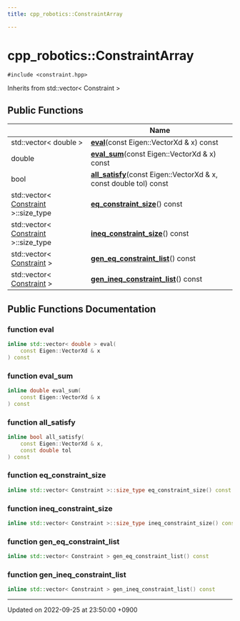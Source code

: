 ```yaml
---
title: cpp_robotics::ConstraintArray

---
```


# cpp_robotics::ConstraintArray






`#include <constraint.hpp>`

Inherits from std::vector< Constraint >

## Public Functions

|                | Name           |
| -------------- | -------------- |
| std::vector< double > | **[eval](/cpp_robotics/doxybook/Classes/classcpp__robotics_1_1ConstraintArray/#function-eval)**(const Eigen::VectorXd & x) const |
| double | **[eval_sum](/cpp_robotics/doxybook/Classes/classcpp__robotics_1_1ConstraintArray/#function-eval-sum)**(const Eigen::VectorXd & x) const |
| bool | **[all_satisfy](/cpp_robotics/doxybook/Classes/classcpp__robotics_1_1ConstraintArray/#function-all-satisfy)**(const Eigen::VectorXd & x, const double tol) const |
| std::vector< [Constraint](/cpp_robotics/doxybook/Classes/structcpp__robotics_1_1Constraint/) >::size_type | **[eq_constraint_size](/cpp_robotics/doxybook/Classes/classcpp__robotics_1_1ConstraintArray/#function-eq-constraint-size)**() const |
| std::vector< [Constraint](/cpp_robotics/doxybook/Classes/structcpp__robotics_1_1Constraint/) >::size_type | **[ineq_constraint_size](/cpp_robotics/doxybook/Classes/classcpp__robotics_1_1ConstraintArray/#function-ineq-constraint-size)**() const |
| std::vector< [Constraint](/cpp_robotics/doxybook/Classes/structcpp__robotics_1_1Constraint/) > | **[gen_eq_constraint_list](/cpp_robotics/doxybook/Classes/classcpp__robotics_1_1ConstraintArray/#function-gen-eq-constraint-list)**() const |
| std::vector< [Constraint](/cpp_robotics/doxybook/Classes/structcpp__robotics_1_1Constraint/) > | **[gen_ineq_constraint_list](/cpp_robotics/doxybook/Classes/classcpp__robotics_1_1ConstraintArray/#function-gen-ineq-constraint-list)**() const |

## Public Functions Documentation

### function eval

```cpp
inline std::vector< double > eval(
    const Eigen::VectorXd & x
) const
```


### function eval_sum

```cpp
inline double eval_sum(
    const Eigen::VectorXd & x
) const
```


### function all_satisfy

```cpp
inline bool all_satisfy(
    const Eigen::VectorXd & x,
    const double tol
) const
```


### function eq_constraint_size

```cpp
inline std::vector< Constraint >::size_type eq_constraint_size() const
```


### function ineq_constraint_size

```cpp
inline std::vector< Constraint >::size_type ineq_constraint_size() const
```


### function gen_eq_constraint_list

```cpp
inline std::vector< Constraint > gen_eq_constraint_list() const
```


### function gen_ineq_constraint_list

```cpp
inline std::vector< Constraint > gen_ineq_constraint_list() const
```


-------------------------------

Updated on 2022-09-25 at 23:50:00 +0900